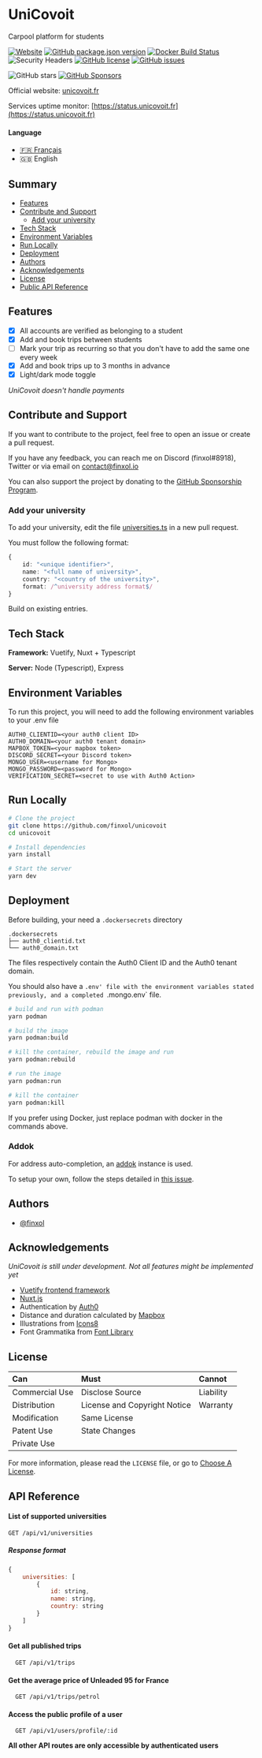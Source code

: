 # UniCovoit

Carpool platform for students

[![Website](https://img.shields.io/website?down_color=lightgrey&down_message=offline&label=unicovoit&up_color=green&up_message=online&url=https%3A%2F%2Fcovoit.ozna.me)](https://status.unicovoit.fr)
[![GitHub package.json version](https://img.shields.io/github/package-json/v/finxol/unicovoit)](https://github.com/finxol/unicovoit/releases/)
[![Docker Build Status](https://github.com/finxol/unicovoit/actions/workflows/auto-release.yml/badge.svg)](https://github.com/finxol/unicovoit/actions/workflows/auto-release.yml)
![Security Headers](https://img.shields.io/security-headers?url=https%3A%2F%2Fcovoit.ozna.me)
[![GitHub license](https://img.shields.io/github/license/finxol/unicovoit)](https://github.com/finxol/unicovoit/blob/main/LICENSE)
[![GitHub issues](https://img.shields.io/github/issues/finxol/unicovoit)](https://github.com/finxol/unicovoit/issues)

![GitHub stars](https://img.shields.io/github/stars/finxol/unicovoit)
[![GitHub Sponsors](https://img.shields.io/github/sponsors/finxol)](https://github.com/sponsors/finxol)

Official website: [unicovoit.fr](https://unicovoit.fr)

Services uptime monitor: [https://status.unicovoit.fr](https://status.unicovoit.fr)

#### Language

- [🇫🇷 Français](/README.md)
- 🇬🇧 English

## Summary

- [Features](#features)
- [Contribute and Support](#contribute-and-support)
  - [Add your university](#add-your-university)
- [Tech Stack](#tech-stack)
- [Environment Variables](#environment-variables)
- [Run Locally](#run-locally)
- [Deployment](#deployment)
- [Authors](#authors)
- [Acknowledgements](#acknowledgements)
- [License](#license)
- [Public API Reference](#api-reference)

## Features

- [x] All accounts are verified as belonging to a student
- [x] Add and book trips between students
- [ ] Mark your trip as recurring so that you don't have to add the same one every week
- [x] Add and book trips up to 3 months in advance
- [x] Light/dark mode toggle

*UniCovoit doesn't handle payments*

## Contribute and Support

If you want to contribute to the project, feel free to open an issue or create a pull request.

If you have any feedback, you can reach me on Discord (finxol#8918), Twitter or via email on contact@finxol.io

You can also support the project by donating to the [GitHub Sponsorship Program](https://github.com/sponsors/finxol).

### Add your university

To add your university, edit the file [universities.ts](api/universities.ts) in a new pull request.

You must follow the following format:

```typescript
{
    id: "<unique identifier>",
    name: "<full name of university>",
    country: "<country of the university>",
    format: /^university address format$/
}
```

Build on existing entries.

## Tech Stack

**Framework:** Vuetify, Nuxt + Typescript

**Server:** Node (Typescript), Express

## Environment Variables

To run this project, you will need to add the following environment variables to your .env file

```env
AUTH0_CLIENTID=<your auth0 client ID>
AUTH0_DOMAIN=<your auth0 tenant domain>
MAPBOX_TOKEN=<your mapbox token>
DISCORD_SECRET=<your Discord token>
MONGO_USER=<username for Mongo>
MONGO_PASSWORD=<password for Mongo>
VERIFICATION_SECRET=<secret to use with Auth0 Action>
```

## Run Locally

```bash
# Clone the project
git clone https://github.com/finxol/unicovoit
cd unicovoit

# Install dependencies
yarn install

# Start the server
yarn dev
```

## Deployment

Before building, your need a `.dockersecrets` directory

```
.dockersecrets
├── auth0_clientid.txt
└── auth0_domain.txt
```

The files respectively contain the Auth0 Client ID and the Auth0 tenant domain.

You should also have a `.env' file with the environment variables stated previously,
and a completed `.mongo.env` file.

```bash
# build and run with podman
yarn podman

# build the image 
yarn podman:build

# kill the container, rebuild the image and run 
yarn podman:rebuild

# run the image
yarn podman:run

# kill the container
yarn podman:kill
```

If you prefer using Docker, just replace podman with docker in the commands above.

### Addok

For address auto-completion, an [addok](https://github.com/BaseAdresseNationale/addok-docker) instance is used.

To setup your own, follow the steps detailed in [this issue](https://github.com/finxol/unicovoit/issues/3#issuecomment-1168000850).

## Authors

- [@finxol](https://www.github.com/finxol)

## Acknowledgements

*UniCovoit is still under development. Not all features might be implemented yet*

- [Vuetify frontend framework](https://vuetifyjs.com)
- [Nuxt.js](https://nuxtjs.org)
- Authentication by [Auth0](https://auth0.com)
- Distance and duration calculated by [Mapbox](https://www.mapbox.com)
- Illustrations from [Icons8](https://icons8.com/)
- Font Grammatika from [Font Library](https://fontlibrary.org/en/font/grammatika)

## License

| Can            | Must                         | Cannot    |
|:---------------|:-----------------------------|:----------|
| Commercial Use | Disclose Source              | Liability |
| Distribution   | License and Copyright Notice | Warranty  |
| Modification   | Same License                 |           |
| Patent Use     | State Changes                |           |
| Private Use    |                              |           |

For more information, please read the `LICENSE` file, or go to
[Choose A License](https://choosealicense.com/licenses/agpl-3.0/).

## API Reference

#### List of supported universities

```http request
GET /api/v1/universities
```

##### Response format

```js
{
    universities: [
        {
            id: string,
            name: string,
            country: string
        }
    ]
}
```
#### Get all published trips

```http request
  GET /api/v1/trips
```

#### Get the average price of Unleaded 95 for France

```http request
  GET /api/v1/trips/petrol
```

#### Access the public profile of a user

```http request
  GET /api/v1/users/profile/:id
```

**All other API routes are only accessible by authenticated users**


